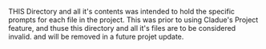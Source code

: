 THIS Directory and all it's contents was intended to hold the specific prompts for each file in the project. This was prior to using Cladue's Project feature, and thuse this directory and all it's files are to be considered invalid. and will be removed in a future projet update. 
